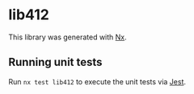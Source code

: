# lib412

This library was generated with [Nx](https://nx.dev).

## Running unit tests

Run `nx test lib412` to execute the unit tests via [Jest](https://jestjs.io).
